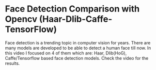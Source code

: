 # Face Detection Comparison with Opencv (Haar-Dlib-Caffe-TensorFlow)

Face detection is a trending topic in computer vision for years. There are many models are developed to be able to detect a human face till now. In this video I focused on 4 of them which are: Haar, Dlib(HoG), Caffe/Tensorflow based face detection models. Check the video for the results.
